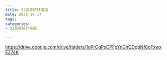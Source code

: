 ```yaml
---
title: 33高等統計推論
date: 2023-10-17
tags: 
categories:
- 33高等統計推論

---
```

https://drive.google.com/drive/folders/1oPrCgPxCPFpYnGhQDqpNf8oFxwxEZ74K
